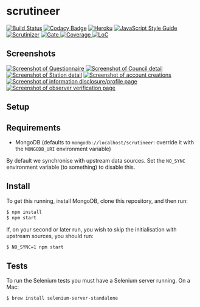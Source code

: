 # scrutineer
[![Build Status](https://travis-ci.org/zuzak/scrutineer.svg?branch=master)](https://travis-ci.org/zuzak/scrutineer)
[![Codacy Badge](https://api.codacy.com/project/badge/Grade/1f2b7c213b34470db18e7e59b133a894)](https://www.codacy.com/app/douglas/scrutineer)
[![Heroku](http://heroku-badge.herokuapp.com/?app=scrutineer&svg=1)](https://scrutineer.herokuapp.com)
[![JavaScript Style Guide](https://img.shields.io/badge/code_style-standard-brightgreen.svg)](https://standardjs.com)
[![Scrutinizer](https://img.shields.io/scrutinizer/g/zuzak/scrutineer.svg)](https://scrutinizer-ci.com/g/zuzak/scrutineer/)
[
![Gate](https://sonarcloud.io/api/badges/gate?key=zuzak:scrutineer)
![Coverage](https://sonarcloud.io/api/badges/measure?key=zuzak:scrutineer&metric=coverage)
![LoC](https://sonarcloud.io/api/badges/measure?key=zuzak:scrutineer&metric=ncloc)
](https://sonarcloud.io/dashboard/index/zuzak:scrutineer)
## Screenshots
[![Screenshot of Questionnaire](https://i.imgur.com/605GZBsb.png)](https://i.imgur.com/605GZBs.png)
[![Screenshot of Council detail](https://i.imgur.com/xVyafxab.jpg)](https://i.imgur.com/xVyafxa.jpg)
[![Screenshot of Station detail](https://i.imgur.com/00cSkTpb.png)](https://i.imgur.com/00cSkTp.png)
[![Screenshot of account creations](https://i.imgur.com/Yg6gnecb.png)](https://i.imgur.com/Yg6gnec.png)
[![Screenshot of information disclosure/profile page](https://i.imgur.com/SOjhKRib.png)](https://i.imgur.com/SOjhKRi.png)
[![Screenshot of observer verification page](https://i.imgur.com/j9v28TYb.png)](https://i.imgur.com/j9v28TY.png)
## Setup

## Requirements
* MongoDB (defaults to `mongodb://localhost/scrutineer`: override it with the `MONGODB_URI` environment variable)

By default we synchronise with upstream data sources. Set the `NO_SYNC` environment variable (to something) to disable this.

## Install
To get this running, install MongoDB, clone this repository, and then run:
```bash
$ npm install
$ npm start
```

If, on your second or later run, you wish to skip the initialisation with upstream sources, you should run:
```bash
$ NO_SYNC=1 npm start
```

## Tests
To run the Selenium tests you must have a Selenium server running.
On a Mac:
```bash
$ brew install selenium-server-standalone
```